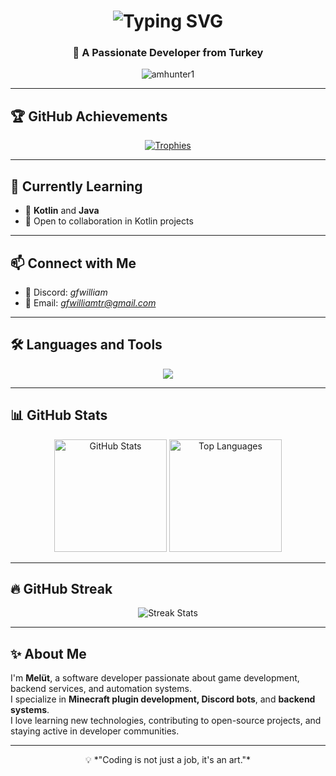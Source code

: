 <h1 align="center">
  <img src="https://readme-typing-svg.herokuapp.com?font=Fira+Code&pause=1000&color=00F700&center=true&vCenter=true&width=500&lines=Hi+%F0%9F%91%8B%2C+I'm+Melüt;Full+Stack+Developer;Minecraft+Plugin+Developer;Open+Source+Contributor;Always+Learning+New+Things" alt="Typing SVG" />
</h1>

<h3 align="center">🚀 A Passionate Developer from Turkey </h3>

<p align="center">
  <img src="https://komarev.com/ghpvc/?username=amhunter1&label=Profile%20Views&color=0e75b6&style=flat" alt="amhunter1" />
</p>

---

## 🏆 GitHub Achievements
<p align="center">
  <a href="https://github.com/ryo-ma/github-profile-trophy">
    <img src="https://github-profile-trophy.vercel.app/?username=amhunter1&theme=radical&row=1&column=6" alt="Trophies" />
  </a>
</p>

---

## 🌱 Currently Learning
- 📖 **Kotlin** and **Java**
- 🤝 Open to collaboration in Kotlin projects

---

## 📫 Connect with Me
- 💬 Discord: *gfwilliam*
- 📧 Email: *gfwilliamtr@gmail.com*

---

## 🛠️ Languages and Tools
<p align="center">
  <img src="https://skillicons.dev/icons?i=java,kotlin,python,js,html,css,c,cpp,nodejs,express,mysql,sqlite,mongodb,git,github,linux,docker,aws,firebase,photoshop" />
</p>

---

## 📊 GitHub Stats
<p align="center">
  <img height="180em" src="https://github-readme-stats.vercel.app/api?username=amhunter1&show_icons=true&theme=radical" alt="GitHub Stats"/>
  <img height="180em" src="https://github-readme-stats.vercel.app/api/top-langs?username=amhunter1&show_icons=true&layout=compact&theme=radical" alt="Top Languages"/>
</p>

---

## 🔥 GitHub Streak
<p align="center">
  <img src="https://github-readme-streak-stats.herokuapp.com/?user=amhunter1&theme=radical" alt="Streak Stats"/>
</p>

---

## ✨ About Me
I'm **Melüt**, a software developer passionate about game development, backend services, and automation systems.  
I specialize in **Minecraft plugin development, Discord bots**, and **backend systems**.  
I love learning new technologies, contributing to open-source projects, and staying active in developer communities.

---

<p align="center">
  💡 *"Coding is not just a job, it's an art."*
</p>
